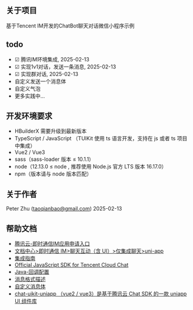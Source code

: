 ## 关于项目
基于Tencent IM开发的ChatBot聊天对话微信小程序示例

## todo

- ☑ ️腾讯IM环境集成, 2025-02-13
- ☑ 实现1v1对话，发送一条消息, 2025-02-13
- ☑ 实现群对话, 2025-02-13
- 自定义发送一个消息体
- 自定义气泡
- 更多实践中...

## 开发环境要求
* HBuilderX 需要升级到最新版本
* TypeScript / JavaScript （TUIKit 使用 ts 语言开发，支持在 js 或者 ts 项目中集成）
* Vue2 / Vue3
* sass（sass-loader 版本 ≤ 10.1.1）
* node（12.13.0 ≤ node , 推荐使用 Node.js 官方 LTS 版本 16.17.0）
* npm（版本请与 node 版本匹配）

## 关于作者
Peter Zhu (taoqianbao@gmail.com)
2025-02-13

## 帮助文档
* [腾讯云-即时通信IM应用申请入口](https://console.cloud.tencent.com/im)
* [文档中心>即时通信 IM>聊天互动（含 UI）>仅集成聊天>uni-app](https://cloud.tencent.com/document/product/269/96744)
* [集成指南](https://console.cloud.tencent.com/im/tool-guide)
* [Official JavaScript SDK for Tencent Cloud Chat](https://www.npmjs.com/package/@tencentcloud/chat)
* [Java-回调配置](https://console.cloud.tencent.com/im/callback-setting)
* [消息格式描述](https://cloud.tencent.com/document/product/269/2720)
* [自定义消息体](https://cloud.tencent.cn/document/product/269/79115)
* [chat-uikit-uniapp （vue2 / vue3）是基于腾讯云 Chat SDK 的一款 uniapp UI 组件库](https://github.com/TencentCloud/chat-uikit-uniapp)
